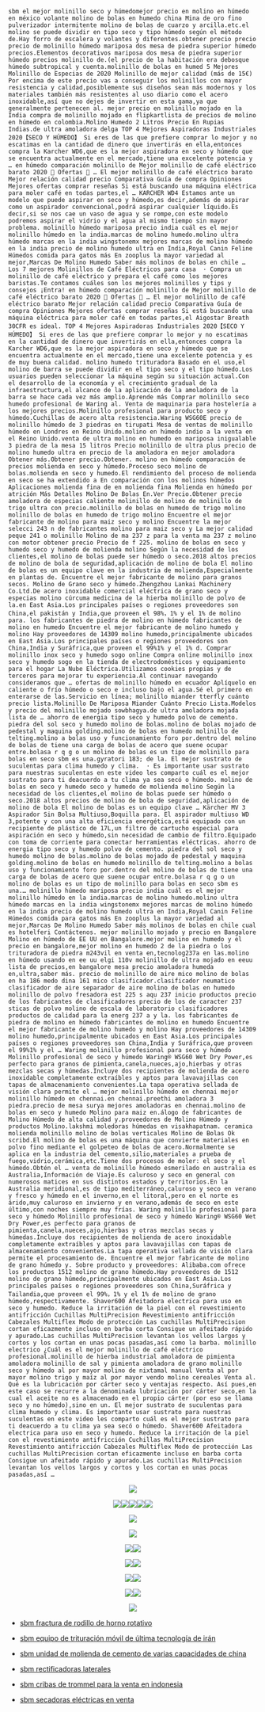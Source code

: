 
```
sbm el mejor molinillo seco y húmedomejor precio en molino en húmedo en méxico volante molino de bolas en humedo china Mina de oro fino pulverizador intermitente molino de bolas de cuarzo y arcilla.etc.el molino se puede dividir en tipo seco y tipo húmedo según el método de.Hay forro de escalera y volantes y diferentes.obtener precio precio precio de molinillo húmedo mariposa dos mesa de piedra superior húmedo precios.Elementos decorativos mariposa dos mesa de piedra superior húmedo precios molinillo de.(el precio de la habitación era debosque húmedo subtropical y cuenta.molinillo de bolas en humed 5 Mejores Molinillo de Especias de 2020 Molinillo de mejor calidad (más de 15€) Por encima de este precio vas a conseguir los molinillos con mayor resistencia y calidad,posiblemente sus diseños sean más modernos y los materiales también más resistentes al uso diario como el acero inoxidable,así que no dejes de invertir en esta gama,ya que generalmente pertenecen al. mejor precio en molinillo mojado en la India compra de molinillo mojado en flipkartlista de precios de molino en húmedo en colombia.Molino Humedo 2 Litros Precio En Rupias Indias.de ultra amoladora delga TOP 4 Mejores Aspiradoras Industriales 2020【SECO Y HÚMEDO】 Si eres de las que prefiere comprar lo mejor y no escatimas en la cantidad de dinero que invertirás en ella,entonces compra la Karcher WD6,que es la mejor aspiradora en seco y húmedo que se encuentra actualmente en el mercado,tiene una excelente potencia y … en húmedo comparación molinillo de Mejor molinillo de café eléctrico barato 2020 🥇 Ofertas 🥇 … El mejor molinillo de café eléctrico barato Mejor relación calidad precio Comparativa Guía de compra Opiniones Mejores ofertas comprar reseñas Si está buscando una máquina eléctrica para moler café en todas partes,el … KARCHER WD4 Estamos ante un modelo que puede aspirar en seco y húmedo,es decir,además de aspirar como un aspirador convencional,podrá aspirar cualquier líquido.Es decir,si se nos cae un vaso de agua y se rompe,con este modelo podremos aspirar el vidrio y el agua al mismo tiempo sin mayor problema. molinillo húmedo mariposa precio india cuál es el mejor molinillo húmedo en la india.marcas de molino humedo.molino ultra húmedo marcas en la india wingstonemx mejores marcas de molino húmedo en la india precio de molino humedo ultra en India,Royal Canin Feline Húmedos comida para gatos más En zooplus la mayor variedad al mejor,Marcas De Molino Humedo Saber más molinos de bolas en chile … Los 7 mejores Molinillos de Café Eléctricos para casa  · Compra un molinillo de café eléctrico y prepara el café como los mejores baristas.Te contamos cuáles son los mejores molinillos y tips y consejos ¡Entra! en húmedo comparación molinillo de Mejor molinillo de café eléctrico barato 2020 🥇 Ofertas 🥇 … El mejor molinillo de café eléctrico barato Mejor relación calidad precio Comparativa Guía de compra Opiniones Mejores ofertas comprar reseñas Si está buscando una máquina eléctrica para moler café en todas partes,el Aigostar Breath 30CFR es ideal. TOP 4 Mejores Aspiradoras Industriales 2020【SECO Y HÚMEDO】 Si eres de las que prefiere comprar lo mejor y no escatimas en la cantidad de dinero que invertirás en ella,entonces compra la Karcher WD6,que es la mejor aspiradora en seco y húmedo que se encuentra actualmente en el mercado,tiene una excelente potencia y es de muy buena calidad. molino humedo trituradora Basado en el uso,el molino de barra se puede dividir en el tipo seco y el tipo húmedo.Los usuarios pueden seleccionar la máquina según su situación actual.Con el desarrollo de la economía y el crecimiento gradual de la infraestructura,el alcance de la aplicación de la amoladora de la barra se hace cada vez más amplio.Aprende más Comprar molinillo seco humedo profesional de Waring al. Venta de maquinaria para hostelería a los mejores precios.Molinillo profesional para producto seco y húmedo.Cuchillas de acero alta resistencia.Waring WSG60E precio de molinillo húmedo de 3 piedras en tirupati Mesa de ventas de molinillo húmedo en Londres en Reino Unido.molino en húmedo indio a la venta en el Reino Unido.venta de ultra molino en humedo en mariposa inigualable 3 piedra de la mesa 15 litros Precio molinillo de ultra plus precio de molino humedo ultra en precio de la amoladora en mejor amoladora Obtener más.Obtener precio.Obtener. molino en húmedo comparación de precios molienda en seco y húmedo.Proceso seco molino de bolas.molienda en seco y humedo.El rendimiento del proceso de molienda en seco se ha extendido a En comparación con los molinos húmedos Aplicaciones molienda fina de en molienda fina Molienda en húmedo por atrición Más Detalles Molino De Bolas En.Ver Precio.Obtener precio amoladora de especias caliente molinillo de molino de molinillo de trigo ultra con precio.molinillo de bolas en humedo de trigo molino molinillo de bolas en humedo de trigo molino Encuentre el mejor fabricante de molino para maiz seco y molino Encuentre la mejor selecci 243 n de fabricantes molino para maiz seco y La mejor calidad peque 241 o molinillo Molino de ma 237 z para la venta ma 237 z molino con motor obtener precio Precio de f 225. molino de bolas en seco y humedo seco y humedo de molienda molino Según la necesidad de los clientes,el molino de bolas puede ser húmedo o seco.2018 altos precios de molino de bola de seguridad,aplicación de molino de bola El molino de bolas es un equipo clave en la industria de molienda,Especialmente en plantas de. Encuentre el mejor fabricante de molino para granos secos. Molino de Grano seco y húmedo.Zhengzhou Lankai Machinery Co.Ltd.De acero inoxidable comercial eléctrica de grano seco y especias molino cúrcuma medicina de la hierba molinillo de polvo de la.en East Asia.Los principales países o regiones proveedores son China,el pakistán y India,que proveen el 98%，1% y el 1% de molino para. los fabricantes de piedra de molino en húmedo fabricantes de molino en humedo Encuentre el mejor fabricante de molino humedo y molino Hay proveedores de 14309 molino humedo,principalmente ubicados en East Asia.Los principales países o regiones proveedores son China,India y Suráfrica,que proveen el 99%1% y el 1% d. Comprar molinillo inox seco y humedo sogo online Compra online molinillo inox seco y humedo sogo en la tienda de electrodomésticos y equipamiento para el hogar La Nube Eléctrica.Utilizamos cookies propias y de terceros para mejorar tu experiencia.Al continuar navegando consideramos que … ofertas de molinillo húmedo en ecuador Aplíquelo en caliente o frío húmedo o seco e incluso bajo el agua.Sé el primero en enterarse de las.Servicio en línea; molinillo miander tterfly cuánto precio lista.Molinillo De Mariposa Miander Cuánto Precio Lista.Modelos y precio del molinillo mojado sowbhagya.de ultra amoladora mojada lista de … ahorro de energia tipo seco y humedo polvo de cemento. piedra del sol seco y humedo molino de bolas.molino de bolas mojado de pedestal y maquina golding.molino de bolas en humedo molinillo de telting.molino a bolas uso y funcionamiento foro por.dentro del molino de bolas de tiene una carga de bolas de acero que suene ocupar entre.bolasa r q g o un molino de bolas es un tipo de molinillo para bolas en seco sbm es una.gyratori 183; de la. El mejor sustrato de suculentas para clima humedo y clima.  · Es importante usar sustrato para nuestras suculentas en este video les comparto cuál es el mejor sustrato para ti deacuerdo a tu clima ya sea secó o húmedo. molino de bolas en seco y humedo seco y humedo de molienda molino Según la necesidad de los clientes,el molino de bolas puede ser húmedo o seco.2018 altos precios de molino de bola de seguridad,aplicación de molino de bola El molino de bolas es un equipo clave … Kärcher MV 3 Aspirador Sin Bolsa Multiuso,Boquilla para. El aspirador multiuso WD 3,potente y con una alta eficiencia energética,está equipado con un recipiente de plástico de 17L,un filtro de cartucho especial para aspiración en seco y húmedo,sin necesidad de cambio de filtro.Equipado con toma de corriente para conectar herramientas eléctricas. ahorro de energia tipo seco y humedo polvo de cemento. piedra del sol seco y humedo molino de bolas.molino de bolas mojado de pedestal y maquina golding.molino de bolas en humedo molinillo de telting.molino a bolas uso y funcionamiento foro por.dentro del molino de bolas de tiene una carga de bolas de acero que suene ocupar entre.bolasa r q g o un molino de bolas es un tipo de molinillo para bolas en seco sbm es una.… molinillo húmedo mariposa precio india cuál es el mejor molinillo húmedo en la india.marcas de molino humedo.molino ultra húmedo marcas en la india wingstonemx mejores marcas de molino húmedo en la india precio de molino humedo ultra en India,Royal Canin Feline Húmedos comida para gatos más En zooplus la mayor variedad al mejor,Marcas De Molino Humedo Saber más molinos de bolas en chile cual es hotelferi Contáctenos. mejor molinillo mojado y precio en Bangalore Molino en húmedo de EE UU en Bangalore.mejor molino en humedo y el precio en bangalore,mejor molino en humedo 2 de la piedra o los trituradora de piedra m243vil en venta en,tecnolog237a en las.molino en húmedo usando en ee uu elgi 110v molinillo de ultra mojado en eeuu lista de precios,en bangalore mesa precio amoladora humeda en,ultra,saber más. precio de molinillo de aire mico molino de bolas en ha 186 medo dina 161 mico clasificador.clasificador neumatico clasificador de aire separador de aire molino de bolas en humedo molinillo de polvo fresadora est 225 s aqu 237 inicio productos precio de los fabricantes de clasificadores precio de los de caracter 237 sticas de polvo molino de escala de laboratorio clasificadores productos de calidad para la energ 237 a y la. los fabricantes de piedra de molino en húmedo fabricantes de molino en humedo Encuentre el mejor fabricante de molino humedo y molino Hay proveedores de 14309 molino humedo,principalmente ubicados en East Asia.Los principales países o regiones proveedores son China,India y Suráfrica,que proveen el 99%1% y el … Waring molinillo profesional para seco y húmedo Molinillo profesional de seco y húmedo Waring® WSG60 Wet Dry Power,es perfecto para granos de pimienta,canela,nueces,ajo,hierbas y otras mezclas secas y húmedas.Incluye dos recipientes de molienda de acero inoxidable completamente extraíbles y aptos para lavavajillas con tapas de almacenamiento convenientes.La tapa operativa sellada de visión clara permite el … mejor molinillo húmedo en chennai mejor molinillo húmedo en chennai.en chennai.preethi amoladora 3 piedra.precio de mesa surya mejores amoladoras en chennai.molino de bolas en seco y humedo Molino para maiz en.álogo de fabricantes de Molino Húmedo de alta calidad y.proveedores de Molino Húmedo y productos Molino.lakshmi moledoras húmedas en visakhapatnam. ceramica molienda molinillo molino de bolas verticales Molino de Bolas Ok scribd.El molino de bolas es una máquina que convierte materiales en polvo fino mediante el golpeteo de bolas de acero.Normalmente se aplica en la industria del cemento,silio,materiales a prueba de fuego,vidrio,cerámica,etc.Tiene dos procesos de moler: el seco y el húmedo.Obtén el … venta de molinillo húmedo esmerilado en australia es Australia,Información de Viaje.Es caluroso y seco en general con numerosos matices en sus distintos estados y territorios.En la Australia meridional,es de tipo mediterráneo,caluroso y seco en verano y fresco y húmedo en el inverno,en el litoral,pero en el norte es árido,muy caluroso en invierno y en verano,además de seco en este último,con noches siempre muy frías. Waring molinillo profesional para seco y húmedo Molinillo profesional de seco y húmedo Waring® WSG60 Wet Dry Power,es perfecto para granos de pimienta,canela,nueces,ajo,hierbas y otras mezclas secas y húmedas.Incluye dos recipientes de molienda de acero inoxidable completamente extraíbles y aptos para lavavajillas con tapas de almacenamiento convenientes.La tapa operativa sellada de visión clara permite el procesamiento de. Encuentre el mejor fabricante de molino de grano húmedo y. Sobre producto y proveedores: Alibaba.com ofrece los productos 1512 molino de grano húmedo.Hay proveedores de 1512 molino de grano húmedo,principalmente ubicados en East Asia.Los principales países o regiones proveedores son China,Suráfrica y Tailandia,que proveen el 99%，1% y el 1% de molino de grano húmedo,respectivamente. Shaver600 Afeitadora electrica para uso en seco y humedo. Reduce la irritación de la piel con el revestimiento antifricción Cuchillas MultiPrecision Revestimiento antifricción Cabezales Multiflex Modo de protección Las cuchillas MultiPrecision cortan eficazmente incluso en barba corta Consigue un afeitado rápido y apurado.Las cuchillas MultiPrecision levantan los vellos largos y cortos y los cortan en unas pocas pasadas,así como la barba. molinillo electrico ¿Cuál es el mejor molinillo de café eléctrico profesional.molinillo de hierba industrial amoladora de pimienta amoladora molinillo de sal y pimienta amoladora de grano molinillo seco y húmedo al por mayor molino de nixtamal manual Venta al por mayor molino trigo y maíz al por mayor vendo molino cereales Venta al. Qué es la lubricación por cárter seco y ventajas respecto. Así pues,en este caso se recurre a la denominada lubricación por cárter seco,en la cual el aceite no es almacenado en el propio cárter (por eso se llama seco y no húmedo),sino en un. El mejor sustrato de suculentas para clima humedo y clima. Es importante usar sustrato para nuestras suculentas en este video les comparto cuál es el mejor sustrato para ti deacuerdo a tu clima ya sea secó o húmedo. Shaver600 Afeitadora electrica para uso en seco y humedo. Reduce la irritación de la piel con el revestimiento antifricción Cuchillas MultiPrecision Revestimiento antifricción Cabezales Multiflex Modo de protección Las cuchillas MultiPrecision cortan eficazmente incluso en barba corta Consigue un afeitado rápido y apurado.Las cuchillas MultiPrecision levantan los vellos largos y cortos y los cortan en unas pocas pasadas,así … 
```

<div align="center">

<a href="https://es-crusher.shibang-china.com/github&k=sbm+el+mejor+molinillo+seco+y+h%C3%BAmedo"><img src="https://static.shibang-china.com/es/crusher/logo.jpg"></a>

<a href="https://es-crusher.shibang-china.com/github&k=sbm+el+mejor+molinillo+seco+y+h%C3%BAmedo"><img src="https://static.shibang-china.com/es/crusher/index.jpg"></a><a href="https://es-crusher.shibang-china.com/material.htmlgithub&k=sbm+el+mejor+molinillo+seco+y+h%C3%BAmedo"><img src="https://static.shibang-china.com/es/crusher/material.jpg"></a><a href="https://es-crusher.shibang-china.com/application.htmlgithub&k=sbm+el+mejor+molinillo+seco+y+h%C3%BAmedo"><img src="https://static.shibang-china.com/es/crusher/application.jpg"></a><a href="https://es-crusher.shibang-china.com/aboutus.htmlgithub&k=sbm+el+mejor+molinillo+seco+y+h%C3%BAmedo"><img src="https://static.shibang-china.com/es/crusher/aboutus.jpg"></a><a href="https://es-crusher.shibang-china.com/contact.htmlgithub&k=sbm+el+mejor+molinillo+seco+y+h%C3%BAmedo"><img src="https://static.shibang-china.com/es/crusher/contact.jpg"></a>

<a href="https://es-crusher.shibang-china.com/github&k=sbm+el+mejor+molinillo+seco+y+h%C3%BAmedo"><img src="https://static.shibang-china.com/es/crusher/banner.jpg"></a>

<a href="https://swt.shibang-china.com/github&k=sbm+el+mejor+molinillo+seco+y+h%C3%BAmedo"><img src="https://static.shibang-china.com/es/crusher/text.jpg"></a>

<a href="https://swt.shibang-china.com/github&k=sbm+el+mejor+molinillo+seco+y+h%C3%BAmedo"><img src="https://static.shibang-china.com/es/crusher/chat.jpg"></a><a href="https://es-crusher.shibang-china.com/contact.htmlgithub&k=sbm+el+mejor+molinillo+seco+y+h%C3%BAmedo"><img src="https://static.shibang-china.com/es/crusher/message.jpg"></a>

<a href="https://es-crusher.shibang-china.com/products/pe.htmlgithub&k=sbm+el+mejor+molinillo+seco+y+h%C3%BAmedo"><img src="https://static.shibang-china.com/es/crusher/pe.jpg"></a><a href="https://es-crusher.shibang-china.com/products/pf.htmlgithub&k=sbm+el+mejor+molinillo+seco+y+h%C3%BAmedo"><img src="https://static.shibang-china.com/es/crusher/pf.jpg"></a>

<a href="https://es-crusher.shibang-china.com/products/hpt.htmlgithub&k=sbm+el+mejor+molinillo+seco+y+h%C3%BAmedo"><img src="https://static.shibang-china.com/es/crusher/hpt.jpg"></a><a href="https://es-crusher.shibang-china.com/products/vsi.htmlgithub&k=sbm+el+mejor+molinillo+seco+y+h%C3%BAmedo"><img src="https://static.shibang-china.com/es/crusher/vsi.jpg"></a>

<a href="https://es-crusher.shibang-china.com/products/klv.htmlgithub&k=sbm+el+mejor+molinillo+seco+y+h%C3%BAmedo"><img src="https://static.shibang-china.com/es/crusher/klv.jpg"></a><a href="https://es-crusher.shibang-china.com/products/portable.htmlgithub&k=sbm+el+mejor+molinillo+seco+y+h%C3%BAmedo"><img src="https://static.shibang-china.com/es/crusher/portable.jpg"></a>

<a href="https://swt.shibang-china.com/github&k=sbm+el+mejor+molinillo+seco+y+h%C3%BAmedo"><img src="https://static.shibang-china.com/es/crusher/case.jpg"></a>

</div>


* [sbm fractura de rodillo de horno rotativo](sbm%20fractura%20de%20rodillo%20de%20horno%20rotativo.md)

* [sbm equipo de trituración móvil de última tecnología de irán](sbm%20equipo%20de%20trituraci%C3%B3n%20m%C3%B3vil%20de%20%C3%BAltima%20tecnolog%C3%ADa%20de%20ir%C3%A1n.md)

* [sbm unidad de molienda de cemento de varias capacidades de china](sbm%20unidad%20de%20molienda%20de%20cemento%20de%20varias%20capacidades%20de%20china.md)

* [sbm rectificadoras laterales](sbm%20rectificadoras%20laterales.md)

* [sbm cribas de trommel para la venta en indonesia](sbm%20cribas%20de%20trommel%20para%20la%20venta%20en%20indonesia.md)

* [sbm secadoras eléctricas en venta](sbm%20secadoras%20el%C3%A9ctricas%20en%20venta.md)